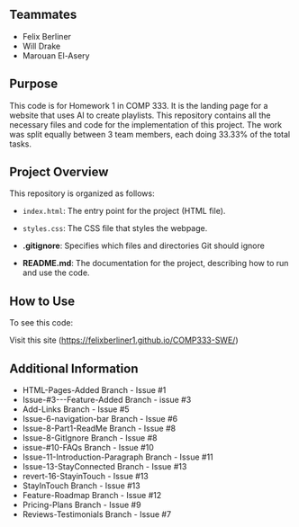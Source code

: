 

## Teammates

- Felix Berliner
- Will Drake
- Marouan El-Asery

## Purpose 

This code is for Homework 1 in COMP 333. It is the landing page for a website that uses AI to create playlists. This repository contains all the necessary files and code for the implementation of this project. The work was split equally between 3 team members, each doing 33.33% of the total tasks.

## Project Overview

This repository is organized as follows:

  - `index.html`: The entry point for the project (HTML file).
  - `styles.css`: The CSS file that styles the webpage.
  
- **.gitignore**: Specifies which files and directories Git should ignore
  
- **README.md**: The documentation for the project, describing how to run and use the code.

## How to Use

To see this code:

Visit this site (https://felixberliner1.github.io/COMP333-SWE/)

## Additional Information

- HTML-Pages-Added Branch - Issue #1
- Issue-#3---Feature-Added Branch - issue #3
- Add-Links Branch - Issue #5
- Issue-6-navigation-bar Branch - Issue #6
- Issue-8-Part1-ReadMe Branch - Issue #8
- Issue-8-GitIgnore Branch - Issue #8
- issue-#10-FAQs Branch - Issue #10
- Issue-11-Introduction-Paragraph Branch - Issue #11
- Issue-13-StayConnected Branch - Issue #13
- revert-16-StayinTouch - Issue #13
- StayInTouch Branch - Issue #13
- Feature-Roadmap Branch - Issue #12
- Pricing-Plans Branch - Issue #9
- Reviews-Testimonials Branch - Issue #7
